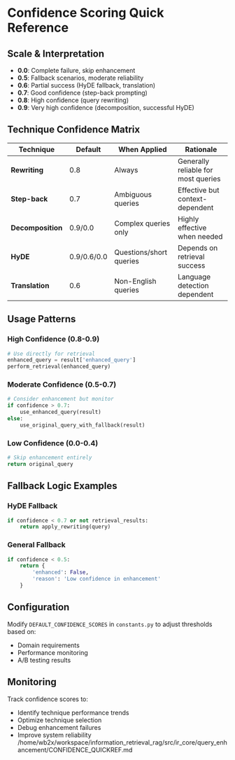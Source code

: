# Confidence Scoring Quick Reference

## Scale & Interpretation
- **0.0**: Complete failure, skip enhancement
- **0.5**: Fallback scenarios, moderate reliability
- **0.6**: Partial success (HyDE fallback, translation)
- **0.7**: Good confidence (step-back prompting)
- **0.8**: High confidence (query rewriting)
- **0.9**: Very high confidence (decomposition, successful HyDE)

## Technique Confidence Matrix

| Technique | Default | When Applied | Rationale |
|-----------|---------|--------------|-----------|
| **Rewriting** | 0.8 | Always | Generally reliable for most queries |
| **Step-back** | 0.7 | Ambiguous queries | Effective but context-dependent |
| **Decomposition** | 0.9/0.0 | Complex queries only | Highly effective when needed |
| **HyDE** | 0.9/0.6/0.0 | Questions/short queries | Depends on retrieval success |
| **Translation** | 0.6 | Non-English queries | Language detection dependent |

## Usage Patterns

### High Confidence (0.8-0.9)
```python
# Use directly for retrieval
enhanced_query = result['enhanced_query']
perform_retrieval(enhanced_query)
```

### Moderate Confidence (0.5-0.7)
```python
# Consider enhancement but monitor
if confidence > 0.7:
    use_enhanced_query(result)
else:
    use_original_query_with_fallback(result)
```

### Low Confidence (0.0-0.4)
```python
# Skip enhancement entirely
return original_query
```

## Fallback Logic Examples

### HyDE Fallback
```python
if confidence < 0.7 or not retrieval_results:
    return apply_rewriting(query)
```

### General Fallback
```python
if confidence < 0.5:
    return {
        'enhanced': False,
        'reason': 'Low confidence in enhancement'
    }
```

## Configuration
Modify `DEFAULT_CONFIDENCE_SCORES` in `constants.py` to adjust thresholds based on:
- Domain requirements
- Performance monitoring
- A/B testing results

## Monitoring
Track confidence scores to:
- Identify technique performance trends
- Optimize technique selection
- Debug enhancement failures
- Improve system reliability</content>
<parameter name="filePath">/home/wb2x/workspace/information_retrieval_rag/src/ir_core/query_enhancement/CONFIDENCE_QUICKREF.md